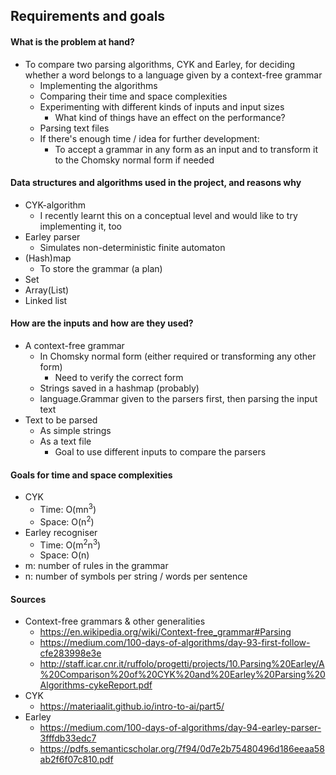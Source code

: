 ## Requirements and goals

#### What is the problem at hand?

- To compare two parsing algorithms, CYK and Earley, for deciding whether a word belongs to a language given by a context-free grammar
  - Implementing the algorithms
  - Comparing their time and space complexities
  - Experimenting with different kinds of inputs and input sizes
    - What kind of things have an effect on the performance?
  - Parsing text files
  - If there's enough time / idea for further development:
    - To accept a grammar in any form as an input and to transform it to the Chomsky normal form if needed

#### Data structures and algorithms used in the project, and reasons why

- CYK-algorithm
  - I recently learnt this on a conceptual level and would like to try implementing it, too
- Earley parser
  - Simulates non-deterministic finite automaton
- (Hash)map
  - To store the grammar (a plan)
- Set
- Array(List)
- Linked list

#### How are the inputs and how are they used?

- A context-free grammar
  - In Chomsky normal form (either required or transforming any other form)
    - Need to verify the correct form
  - Strings saved in a hashmap (probably)
  - language.Grammar given to the parsers first, then parsing the input text
- Text to be parsed
  - As simple strings
  - As a text file
    - Goal to use different inputs to compare the parsers
  
#### Goals for time and space complexities

- CYK
  - Time: O(mn<sup>3</sup>)
  - Space: O(n<sup>2</sup>)
- Earley recogniser
  - Time: O(m<sup>2</sup>n<sup>3</sup>)
  - Space: O(n)
- m: number of rules in the grammar
- n: number of symbols per string / words per sentence 

#### Sources

- Context-free grammars & other generalities
  - https://en.wikipedia.org/wiki/Context-free_grammar#Parsing
  - https://medium.com/100-days-of-algorithms/day-93-first-follow-cfe283998e3e
  - http://staff.icar.cnr.it/ruffolo/progetti/projects/10.Parsing%20Earley/A%20Comparison%20of%20CYK%20and%20Earley%20Parsing%20Algorithms-cykeReport.pdf
- CYK
  - https://materiaalit.github.io/intro-to-ai/part5/
- Earley
  - https://medium.com/100-days-of-algorithms/day-94-earley-parser-3fffdb33edc7
  - https://pdfs.semanticscholar.org/7f94/0d7e2b75480496d186eeaa58ab2f6f07c810.pdf

